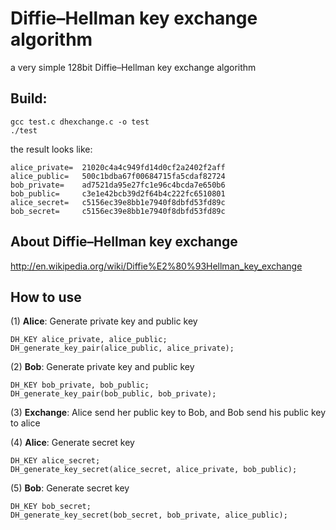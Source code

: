 # Diffie–Hellman key exchange algorithm
a very simple 128bit Diffie–Hellman key exchange algorithm

## Build:
```
gcc test.c dhexchange.c -o test
./test
```
the result looks like:
```
alice_private=  21020c4a4c949fd14d0cf2a2402f2aff
alice_public=   500c1bdba67f00684715fa5cdaf82724
bob_private=    ad7521da95e27fc1e96c4bcda7e650b6
bob_public=     c3e1e42bcb39d2f64b4c222fc6510801
alice_secret=   c5156ec39e8bb1e7940f8dbfd53fd89c
bob_secret=     c5156ec39e8bb1e7940f8dbfd53fd89c
```

## About Diffie–Hellman key exchange

http://en.wikipedia.org/wiki/Diffie%E2%80%93Hellman_key_exchange


## How to use
(1) <b>Alice</b>: Generate private key and public key
```
DH_KEY alice_private, alice_public;
DH_generate_key_pair(alice_public, alice_private);
```
(2) <b>Bob</b>: Generate private key and public key
```
DH_KEY bob_private, bob_public;
DH_generate_key_pair(bob_public, bob_private);
```
(3) <b>Exchange</b>: Alice send her public key to Bob, and Bob send his public key to alice

(4) <b>Alice</b>: Generate secret key
```
DH_KEY alice_secret;
DH_generate_key_secret(alice_secret, alice_private, bob_public);
```
(5) <b>Bob</b>: Generate secret key
```
DH_KEY bob_secret;
DH_generate_key_secret(bob_secret, bob_private, alice_public);
```
